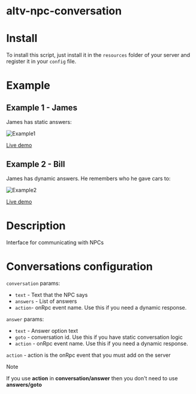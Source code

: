 # altv-npc-conversation

# Install
To install this script, just install it in the `resources` folder of your server and register it in your `config` file.

# Example
## Example 1 - James
James has static answers:

<img src="https://i.imgur.com/nVazNSE.jpg" alt="Example1" />

[Live demo](https://youtu.be/UhZxscBsmMs)

## Example 2 - Bill
James has dynamic answers. He remembers who he gave cars to:

<img src="https://i.imgur.com/MhTwDuM.jpg" alt="Example2" />

[Live demo](https://youtu.be/UhZxscBsmMs?t=12)
# Description
Interface for communicating with NPCs


# Conversations configuration

`conversation` params:
- `text` - Text that the NPC says 
- `answers` - List of answers 
- `action`- onRpc event name. Use this if you need a dynamic response. 

`answer` params:
- `text` - Answer option text
- `goto` - conversation id. Use this if you have static conversation logic
- `action` - onRpc event name. Use this if you need a dynamic response. 

`action` - action is the onRpc event that you must add on the server
> [!NOTE]  
> If you use **action** in **conversation/answer** then you don't need to use **answers/goto**